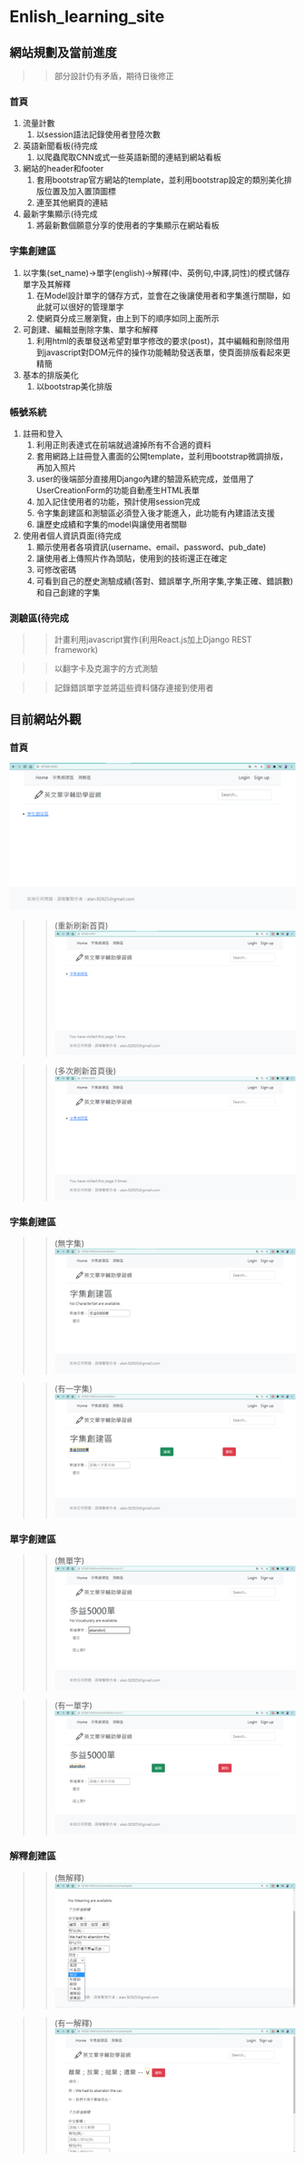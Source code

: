 # Enlish_learning_site

## 網站規劃及當前進度
>> 部分設計仍有矛盾，期待日後修正

### 首頁
1. 流量計數
	1. 以session語法記錄使用者登陸次數
2. 英語新聞看板(待完成
	1. 以爬蟲爬取CNN或式一些英語新聞的連結到網站看板
3. 網站的header和footer
	1. 套用bootstrap官方網站的template，並利用bootstrap設定的類別美化排版位置及加入置頂圖標
	2. 連至其他網頁的連結
4. 最新字集顯示(待完成
	1. 將最新數個願意分享的使用者的字集顯示在網站看板

### 字集創建區
1. 以字集(set_name)->單字(english)->解釋(中、英例句,中譯,詞性)的模式儲存單字及其解釋
	1. 在Model設計單字的儲存方式，並會在之後讓使用者和字集進行關聯，如此就可以很好的管理單字
	2. 使網頁分成三層瀏覽，由上到下的順序如同上面所示
2. 可創建、編輯並刪除字集、單字和解釋
	1. 利用html的表單發送希望對單字修改的要求(post)，其中編輯和刪除借用到javascript對DOM元件的操作功能輔助發送表單，使頁面排版看起來更精簡
3. 基本的排版美化
	1. 以bootstrap美化排版

### 帳號系統
1. 註冊和登入
	1. 利用正則表達式在前端就過濾掉所有不合適的資料
	2. 套用網路上註冊登入畫面的公開template，並利用bootstrap微調排版，再加入照片
	3. user的後端部分直接用Django內建的驗證系統完成，並借用了UserCreationForm的功能自動產生HTML表單
	4. 加入記住使用者的功能，預計使用session完成
	5. 令字集創建區和測驗區必須登入後才能進入，此功能有內建語法支援
	6. 讓歷史成績和字集的model與讓使用者關聯
2. 使用者個人資訊頁面(待完成
	1. 顯示使用者各項資訊(username、email、password、pub_date)
	2. 讓使用者上傳照片作為頭貼，使用到的技術還正在確定
	3. 可修改密碼
	4. 可看到自己的歷史測驗成績(答對、錯誤單字,所用字集,字集正確、錯誤數)和自己創建的字集

### 測驗區(待完成
>> 計畫利用javascript實作(利用React.js加上Django REST framework)

>> 以翻字卡及克漏字的方式測驗

>> 記錄錯誤單字並將這些資料儲存連接到使用者

## 目前網站外觀

### 首頁

![alt text](https://github.com/AW-AlanWu/Enlish_learning_site/blob/master/images/1.png)

>> (重新刷新首頁)
![alt text](https://github.com/AW-AlanWu/Enlish_learning_site/blob/master/images/2.png)

>> (多次刷新首頁後)
![alt text](https://github.com/AW-AlanWu/Enlish_learning_site/blob/master/images/3.png)

### 字集創建區

>> (無字集)
![alt text](https://github.com/AW-AlanWu/Enlish_learning_site/blob/master/images/4.png)

>> (有一字集)
![alt text](https://github.com/AW-AlanWu/Enlish_learning_site/blob/master/images/5.png)

### 單字創建區

>> (無單字)
![alt text](https://github.com/AW-AlanWu/Enlish_learning_site/blob/master/images/6.png)

>> (有一單字)
![alt text](https://github.com/AW-AlanWu/Enlish_learning_site/blob/master/images/7.png)

### 解釋創建區

>> (無解釋)
![alt text](https://github.com/AW-AlanWu/Enlish_learning_site/blob/master/images/8.png)

>> (有一解釋)
![alt text](https://github.com/AW-AlanWu/Enlish_learning_site/blob/master/images/9.png)

<!--admin_site：
Username=admin
Password=zaq1xsw2-->
